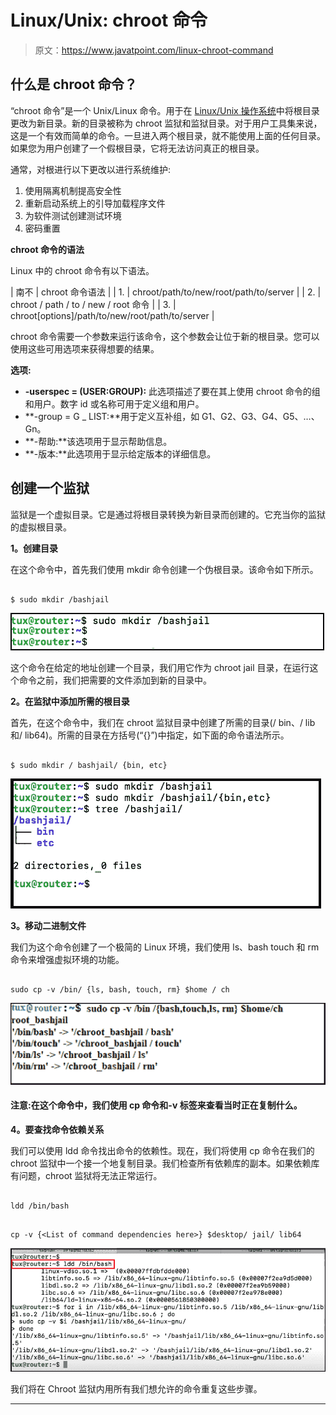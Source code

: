 # Linux/Unix: chroot 命令

> 原文：<https://www.javatpoint.com/linux-chroot-command>

## 什么是 chroot 命令？

“chroot 命令”是一个 Unix/Linux 命令。用于在 [Linux/Unix 操作系统](https://www.javatpoint.com/linux-tutorial)中将根目录更改为新目录。新的目录被称为 chroot 监狱和监狱目录。对于用户工具集来说，这是一个有效而简单的命令。一旦进入两个根目录，就不能使用上面的任何目录。如果您为用户创建了一个假根目录，它将无法访问真正的根目录。

通常，对根进行以下更改以进行系统维护:

1.  使用隔离机制提高安全性
2.  重新启动系统上的引导加载程序文件
3.  为软件测试创建测试环境
4.  密码重置

**chroot 命令的语法**

Linux 中的 chroot 命令有以下语法。

| 南不 | chroot 命令语法 |
| 1. | chroot/path/to/new/root/path/to/server |
| 2. | chroot / path / to / new / root 命令 |
| 3. | chroot[options]/path/to/new/root/path/to/server |

chroot 命令需要一个参数来运行该命令，这个参数会让位于新的根目录。您可以使用这些可用选项来获得想要的结果。

**选项:**

*   **-userspec = (USER:GROUP):** 此选项描述了要在其上使用 chroot 命令的组和用户。数字 id 或名称可用于定义组和用户。
*   **-group = G _ LIST:**用于定义互补组，如 G1、G2、G3、G4、G5、…、Gn。
*   **-帮助:**该选项用于显示帮助信息。
*   **-版本:**此选项用于显示给定版本的详细信息。

## 创建一个监狱

监狱是一个虚拟目录。它是通过将根目录转换为新目录而创建的。它充当你的监狱的虚拟根目录。

**1。创建目录**

在这个命令中，首先我们使用 mkdir 命令创建一个伪根目录。该命令如下所示。

```

$ sudo mkdir /bashjail

```

![Linux/Unix: chroot Command](img/f46003dd8d5c4db56a64b1de91991aa2.png)

这个命令在给定的地址创建一个目录，我们用它作为 chroot jail 目录，在运行这个命令之前，我们把需要的文件添加到新的目录中。

**2。在监狱中添加所需的根目录**

首先，在这个命令中，我们在 chroot 监狱目录中创建了所需的目录(/ bin、/ lib 和/ lib64)。所需的目录在方括号(“{}”)中指定，如下面的命令语法所示。

```

$ sudo mkdir / bashjail/ {bin, etc}

```

![Linux/Unix: chroot Command](img/45bc6c7da530eea0222a8578e166a489.png)

**3。移动二进制文件**

我们为这个命令创建了一个极简的 Linux 环境，我们使用 ls、bash touch 和 rm 命令来增强虚拟环境的功能。

```

sudo cp -v /bin/ {ls, bash, touch, rm} $home / ch

```

![Linux/Unix: chroot Command](img/f6210850ceca8639b0b34ea282f483c7.png)

#### 注意:在这个命令中，我们使用 cp 命令和-v 标签来查看当时正在复制什么。

**4。要查找命令依赖关系**

我们可以使用 ldd 命令找出命令的依赖性。现在，我们将使用 cp 命令在我们的 chroot 监狱中一个接一个地复制目录。我们检查所有依赖库的副本。如果依赖库有问题，chroot 监狱将无法正常运行。

```

ldd /bin/bash

```

```

cp -v {<List of command dependencies here>} $desktop/ jail/ lib64

```

![Linux/Unix: chroot Command](img/d7efd03725cf594a44d2c608362879f2.png)

我们将在 Chroot 监狱内用所有我们想允许的命令重复这些步骤。

* * *